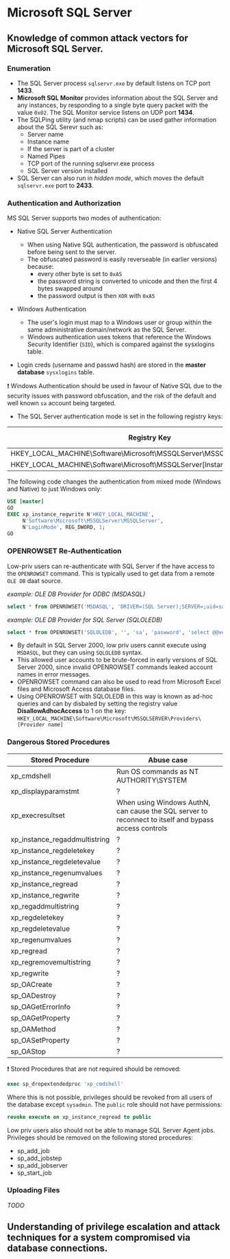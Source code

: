 # Microsoft SQL Server

## Knowledge of common attack vectors for Microsoft SQL Server.

### Enumeration

- The SQL Server process `sqlservr.exe` by default listens on TCP port **1433**.
- **Microsoft SQL Monitor** provides information about the SQL Server and any instances, by responding to a single byte query packet with the value `0x02`. The SQL Monitor service listens on UDP port **1434**.
- The SQLPing utility (and nmap scripts) can be used gather information about the SQL Serevr such as:
    - Server name
    - Instance name
    - If the server is part of a cluster
    - Named Pipes
    - TCP port of the running sqlservr.exe process
    - SQL Server version installed
- SQL Server can also run in *hidden mode*, which moves the default `sqlservr.exe` port to **2433**.

### Authentication and Authorization

MS SQL Server supports two modes of authentication:

- Native SQL Server Authentication
    - When using Native SQL authentication, the password is obfuscated before being sent to the server.
    - The obfuscated password is easily reverseable (in earlier versions) because:
        - every other byte is set to `0xA5`
        - the password string is converted to unicode and then the first 4 bytes swapped around
        - the password output is then `XOR` with `0xA5`
- Windows Authentication
    - The user's login must map to a Windows user or group within the same administrative domain/network as the SQL Server. 
    - Windows authentication uses tokens that reference the Windows Security Identifier (`SID`), which is compared against the sysxlogins table.

- Login creds (username and passwd hash) are stored in the **master database** `sysxlogins` table.

:exclamation: Windows Authentication should be used in favour of Native SQL due to the security issues with password obfuscation, and the risk of the default and well known `sa` account being targeted.


- The SQL Server authentication mode is set in the following registry keys:

| Registry Key | Windows Authentication | Native Authentication |
|--------------|------------------------|-----------------------|
|HKEY_LOCAL_MACHINE\Software\Microsoft\MSSQLServer\MSSQLServer\LoginMode| 1|2|
|HKEY_LOCAL_MACHINE\Software\Microsoft\MSSQLServer\[Instance]\LoginMode| 1|2|

The following code changes the authentication from mixed mode (Windows and Native) to just Windows only:

```sql
USE [master]
GO
EXEC xp_instance_regwrite N'HKEY_LOCAL_MACHINE',
     N'Software\Microsoft\MSSQLServer\MSSQLServer',
     N'LoginMode', REG_DWORD, 1;
GO
```


### OPENROWSET Re-Authentication

Low-priv users can re-authenticate with SQL Server if the have access to the `OPENROWSET` command. This is typically used to get data from a remote `OLE DB` daat source.

*example: OLE DB Provider for ODBC (MSDASQL)*

```sql
select * from OPENROWSET('MSDASQL', 'DRIVER=(SQL Server);SERVER=;uid=sa;pwd=password', 'select @@version')
```

*example: OLE DB Provider for SQL Server (SQLOLEDB)*

```sql
select * from OPENROWSET('SQLOLEDB', '', 'sa', 'paswword', 'select @@version')
```
- By default in SQL Server 2000, low priv users cannit execute using `MSDASQL`, but they can using `SQLOLEDB` syntax. 
- This allowed user accounts to be brute-forced in early versions of SQL Server 2000, since invalid OPENROWSET commands leaked account names in error messages.
- OPENROWSET command can also be used to read from Microsoft Excel files and Microsoft Access database files. 
- Using OPENROWSET with SQLOLEDB in this way is known as ad-hoc queries and can by disbaled by setting the registry value **DisallowAdhocAccess** to 1 on the key: `HKEY_LOCAL_MACHINE\Software\Microsoft\MSSQLSERVER\Providers\[Provider name]` 

### Dangerous Stored Procedures

| Stored Procedure | Abuse case |
|------------------|------------|
|xp_cmdshell       | Run OS commands as NT AUTHORITY\SYSTEM|
|xp_displayparamstmt| ? |
|xp_execresultset|When using Windows AuthN, can cause the SQL server to reconnect to itself and bypass access controls|
|xp_instance_regaddmultistring|?|
|xp_instance_regdeletekey|?|
|xp_instance_regdeletevalue|?|
|xp_instance_regenumvalues|?|
|xp_instance_regread|?|
|xp_instance_regwrite|?|
|xp_regaddmultistring|?|
|xp_regdeletekey|?|
|xp_regdeletevalue|?|
|xp_regenumvalues|?|
|xp_regread|?|
|xp_regremovemultistring|?|
|xp_regwrite|?|
|sp_OACreate|?|
|sp_OADestroy|?|
|sp_OAGetErrorInfo|?|
|sp_OAGetProperty|?|
|sp_OAMethod|?|
|sp_OASetProperty|?|
|sp_OAStop|?|

:exclamation: Stored Procedures that are not required should be removed:

```sql
exec sp_dropextendedproc 'xp_cmdshell'
```
Where this is not possible, privileges should be revoked from all users of the database except `sysadmin`. The `public` role should not have permissions:

```sql
revoke execute on xp_instance_regread to public
```
Low priv users also should not be able to manage SQL Server Agent jobs. Privileges should be removed on the following stored procedures:

- sp_add_job
- sp_add_jobstep
- sp_add_jobserver
- sp_start_job

### Uploading Files

*TODO*

## Understanding of privilege escalation and attack techniques for a system compromised via database connections.

